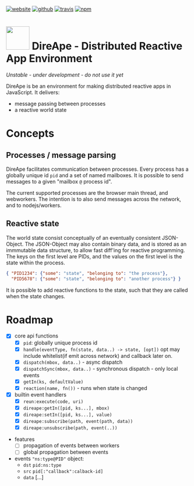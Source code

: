 [![website](https://img.shields.io/badge/website-direape.solsort.com-blue.svg)](https://direape.solsort.com/)
[![github](https://img.shields.io/badge/github-solsort/direape-blue.svg)](https://github.com/solsort/direape)
[![travis](https://img.shields.io/travis/solsort/direape.svg)](https://travis-ci.org/solsort/direape)
[![npm](https://img.shields.io/npm/v/direape.svg)](https://www.npmjs.com/package/direape)


# <img src=https://direape.solsort.com/icon.png width=64 height=64> DireApe - Distributed Reactive App Environment

*Unstable - under development - do not use it yet*

DireApe is be an environment for making distributed reactive apps in JavaScript. It delivers:

- message passing between processes
- a reactive world state

# Concepts

## Processes / message parsing

DireApe facilitates communication between processes. Every process has a globally unique id `pid` and a set of named mailboxes. It is possible to send messages to a given "mailbox `@` process id".

The current supported processes are the browser main thread, and webworkers. The intention is to also send messages across the network, and to nodejs/workers.

## Reactive state

The world state consist conceptually of an eventually consistent JSON-Object. The JSON-Object may also contain binary data, and is stored as an immmutable data structure, to allow fast diff'ing for reactive programming.
The keys on the first level are PIDs, and the values on the first level is the state within the process.


```JSON
{ "PID1234": {"some": "state", "belonging to": "the process"},
  "PID5678": {"some": "state", "belonging to": "another process"} }
```

It is possible to add reactive functions to the state, such that they are called when the state changes.

# Roadmap

- [x] core api functions
    - [x] `pid`: globally unique process id
    - [x] `handle(eventType, fn(state, data..) -> state, [opt])` opt may include whitelist(if emit across network) and callback later on.
    - [x] `dispatch(mbox, data..)` - async dispatch
    - [x] `dispatchSync(mbox, data..)` - synchronous dispatch - only local events
    - [x] `getIn(ks, defaultValue)`
    - [x] `reaction(name, fn())` - runs when state is changed
- [x] builtin event handlers
    - [x] `reun:execute(code, uri)`
    - [x] `direape:getIn([pid, ks...], mbox)`
    - [x] `direape:setIn([pid, ks...], value)`
    - [x] `direape:subscribe(path, event(path, data))`
    - [x] `direape:unsubscribe(path, event(..))`
- features
    - [ ] propagation of events between workers
    - [ ] global propagation between events
- events `"ns:type@PID"` object:
    - `dst` `pid:ns:type`
    - `src` `pid[:"callback":calback-id]`
    - `data` [...]
